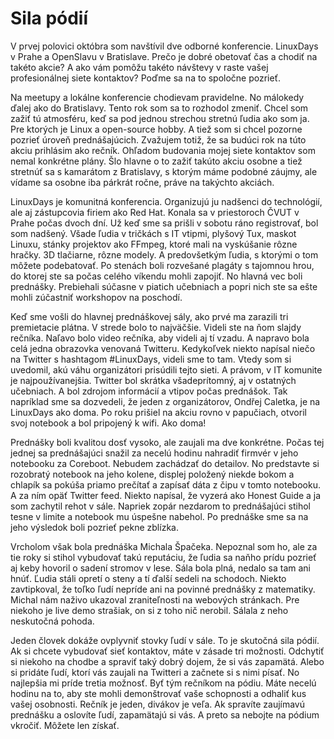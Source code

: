 # Sila pódií
V prvej polovici októbra som navštívil dve odborné konferencie. LinuxDays v Prahe a OpenSlavu v Bratislave. Prečo je dobré obetovať čas a chodiť na takéto akcie? A ako vám pomôžu takéto návštevy v raste vašej profesionálnej siete kontaktov? Poďme sa na to spoločne pozrieť.

Na meetupy a lokálne konferencie chodievam pravidelne. No málokedy ďalej ako do Bratislavy. Tento rok som sa to rozhodol zmeniť. Chcel som zažiť tú atmosféru, keď sa pod jednou strechou stretnú ľudia ako som ja. Pre ktorých je Linux a open-source hobby. A tiež som si chcel pozorne pozrieť úroveň prednášajúcich. Zvažujem totiž, že sa budúci rok na túto akciu prihlásim ako rečník. Ohľadom budovania mojej siete kontaktov som nemal konkrétne plány. Šlo hlavne o to zažiť takúto akciu osobne a tiež stretnúť sa s kamarátom z Bratislavy, s ktorým máme podobné záujmy, ale vídame sa osobne iba párkrát ročne, práve na takýchto akciách.

LinuxDays je komunitná konferencia. Organizujú ju nadšenci do technológií, ale aj zástupcovia firiem ako Red Hat. Konala sa v priestoroch ČVUT v Prahe počas dvoch dní. Už keď sme sa prišli v sobotu ráno registrovať, bol som nadšený. Všade ľudia v tričkách s IT vtipmi, plyšový Tux, maskot Linuxu, stánky projektov ako FFmpeg, ktoré mali na vyskúšanie rôzne hračky. 3D tlačiarne, rôzne modely. A predovšetkým ľudia, s ktorými o tom môžete podebatovať. Po stenách boli rozvešané plagáty s tajomnou hrou, do ktorej ste sa počas celého víkendu mohli zapojiť. No hlavná vec boli prednášky. Prebiehali súčasne v piatich učebniach a popri nich ste sa ešte mohli zúčastniť workshopov na poschodí.

Keď sme vošli do hlavnej prednáškovej sály, ako prvé ma zarazili tri premietacie plátna. V strede bolo to najväčšie. Videli ste na ňom slajdy rečníka. Naľavo bolo video rečníka, aby videli aj tí vzadu. A napravo bola celá jedna obrazovka venovaná Twitteru. Kedykoľvek niekto napísal niečo na Twitter s hashtagom #LinuxDays, videli sme to tam. Vtedy som si uvedomil, akú váhu organizátori prisúdili tejto sieti. A právom, v IT komunite je najpoužívanejšia. Twitter bol skrátka všadeprítomný, aj v ostatných učebniach. A bol zdrojom informácií a vtipov počas prednášok. Tak napríklad sme sa dozvedeli, že jeden z organizátorov, Ondřej Caletka, je na LinuxDays ako doma. Po roku prišiel na akciu rovno v papučiach, otvoril svoj notebook a bol pripojený k wifi. Ako doma!

Prednášky boli kvalitou dosť vysoko, ale zaujali ma dve konkrétne. Počas tej jednej sa prednášajúci snažil za necelú hodinu nahradiť firmvér v jeho notebooku za Coreboot. Nebudem zachádzať do detailov. No predstavte si rozobratý notebook na jeho kolene, displej položený niekde bokom a chlapík sa pokúša priamo prečítať a zapísať dáta z čipu v tomto notebooku. A za ním opäť Twitter feed. Niekto napísal, že vyzerá ako Honest Guide a ja som zachytil rehot v sále. Napriek zopár nezdarom to prednášajúci stihol tesne v limite a notebook mu úspešne nabehol. Po prednáške sme sa na jeho výsledok boli pozrieť pekne zblízka.

Vrcholom však bola prednáška Michala Špačeka. Nepoznal som ho, ale za tie roky si stihol vybudovať takú reputáciu, že ľudia sa naňho prídu pozrieť aj keby hovoril o sadení stromov v lese. Sála bola plná, nedalo sa tam ani hnúť. Ľudia stáli opretí o steny a tí ďalší sedeli na schodoch. Niekto zavtipkoval, že toľko ľudí nepríde ani na povinné prednášky z matematiky. Michal nám naživo ukazoval zraniteľnosti na webových stránkach. Pre niekoho je live demo strašiak, on si z toho nič nerobil. Sálala z neho neskutočná pohoda.

Jeden človek dokáže ovplyvniť stovky ľudí v sále. To je skutočná sila pódií. Ak si chcete vybudovať sieť kontaktov, máte v zásade tri možnosti. Odchytiť si niekoho na chodbe a spraviť taký dobrý dojem, že si vás zapamätá. Alebo si pridáte ľudí, ktorí vás zaujali na Twitteri a začnete si s nimi písať. No najlepšia mi príde tretia možnosť. Byť tým rečníkom na pódiu. Máte necelú hodinu na to, aby ste mohli demonštrovať vaše schopnosti a odhaliť kus vašej osobnosti. Rečník je jeden, divákov je veľa. Ak spravíte zaujímavú prednášku a oslovíte ľudí, zapamätajú si vás. A preto sa nebojte na pódium vkročiť. Môžete len získať.